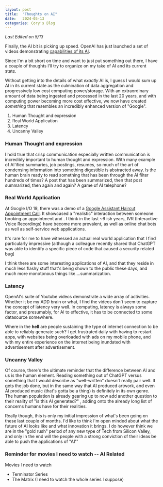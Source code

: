 ```yaml
---
layout: post
title:  "Thoughts on AI"
date:   2024-05-13
categories: Cory's Blog
---
```


*Last Edited on 5/13*

Finally, the AI bit is picking up speed. OpenAI has just launched a set of videos demonstrating [capabilities of its AI](https://www.youtube.com/watch?v=mzdvw_euKlk&ab_channel=OpenAI).

Since I'm a bit short on time and want to just put something out there, I have a couple of thoughts I'll try to organize on my take of AI and its current state.

Without getting into the details of what *exactly* AI is, I guess I would sum  up AI in its current state as the culmination of data aggregation and progressively low cost computing power/storage. With an extraordinary amount of data being ingested and processed in the last 20 years, and with computing power becoming more cost effective, we now have created *something* that resembles an incredibly enhanced version of "Google".

1. Human Thought and expression
2. Real World Application
3. Latency
4. Uncanny Valley

### Human Thought and expression

I hold true that crisp communication especially written communication is incredibly important to human thought and expression. With many example of AI'ified summaries, job postings, resumes, so much of the art of condensing information into something digestible is abstracted away. Is the human brain ready to read something that has been through the AI filter hundreds of times? A post that has been summarized, then that post summarized, then again and again? A game of AI telephone?

### Real World Application

At Google I/O 18, there was a demo of a [Google Assistant Haircut Appointment Call](https://www.youtube.com/watch?v=yDI5oVn0RgM). It showcased a "realistic" interaction between someone booking an appointment and . I think in the last ~6 ish years, IVR (Interactive Voice Recordings) have become more prevalent, as well as online chat bots as well as self-service web applications.

It's rare for me to have witnessed an actual real world application that I find particularly impressive (although a colleague recently shared that ChatGPT was able to identify a specific piece of code that caused a security related bug)

I think there are some interesting applications of AI, and that they reside in much less flashy stuff that's being shown to the public these days, and much more monotonous things like....summarization.

### Latency

OpenAI's suite of Youtube videos demonstrate a wide array of activities. Whether it be my ADD brain or what, I find the videos don't seem to capture the concept of latency very well. In computing, latency is always some factor, and presumably, for AI to effective, it has to be connected to some datasource somewhere.

Where in the **hell** are people sustaining the type of internet connection to be able to reliably generate such? I get frustrated daily with having to restart apps, with websites being overloaded with ads on my mobile phone, and with my entire experience on the internet being inundated with advertisement after advertisement.

### Uncanny Valley

Of course, there's the ultimate reminder that the difference between AI and us is the human element. Reading something out of ChatGPT versus something that I would describe as "well-written" doesn't really pair well. It gets the job done, but in the same way that AI produced artwork, and even AI produced music (that's gotta be a thing) is definitely in its own genre. The human population is already gearing up to now add another question to their reality of "is this AI generated?" , adding onto the already long list of concerns humans have for their realities.

Really though, this is only my initial impression of what's been going on these last couple of months. I'd like to think I'm open minded about what the future of AI looks like and what innovation it brings. I do however think we are in the "gold rush" period of any new type of Tech from Silicon Valley, and only in the end will the people with a strong conviction of their ideas be able to push the applications of "AI'"

### Reminder for movies I need to watch -- AI Related

Movies I need to watch
* Terminator Series
* The Matrix (I need to watch the whole series I suppose)




